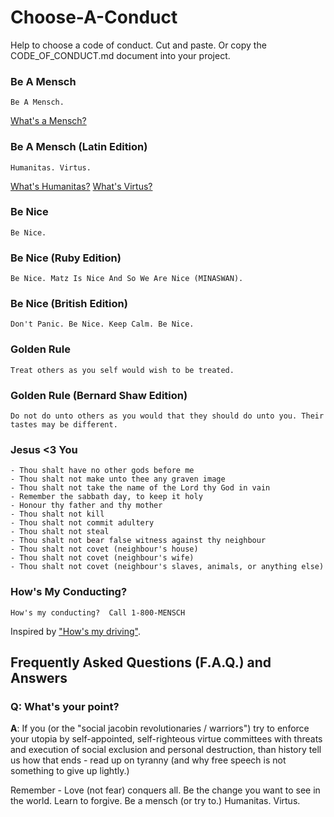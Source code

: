 
# Choose-A-Conduct


Help to choose a code of conduct.  Cut and paste. Or copy the CODE_OF_CONDUCT.md document into your project.




### Be A Mensch

```
Be A Mensch. 
```

[What's a Mensch?](https://en.wikipedia.org/wiki/Mensch)



### Be A Mensch (Latin Edition)

```
Humanitas. Virtus.
```

[What's Humanitas?](https://en.wikipedia.org/wiki/Humanitas)
[What's Virtus?](https://en.wikipedia.org/wiki/Virtue#Roman_virtues)



### Be Nice

```
Be Nice. 
```



### Be Nice (Ruby Edition)

```
Be Nice. Matz Is Nice And So We Are Nice (MINASWAN).
```



### Be Nice (British Edition)

```
Don't Panic. Be Nice. Keep Calm. Be Nice.
```


### Golden Rule

```
Treat others as you self would wish to be treated. 
```

### Golden Rule (Bernard Shaw Edition)

```
Do not do unto others as you would that they should do unto you. Their tastes may be different.
```



### Jesus <3 You

```
- Thou shalt have no other gods before me	
- Thou shalt not make unto thee any graven image
- Thou shalt not take the name of the Lord thy God in vain
- Remember the sabbath day, to keep it holy
- Honour thy father and thy mother
- Thou shalt not kill
- Thou shalt not commit adultery
- Thou shalt not steal
- Thou shalt not bear false witness against thy neighbour
- Thou shalt not covet (neighbour's house)
- Thou shalt not covet (neighbour's wife)
- Thou shalt not covet (neighbour's slaves, animals, or anything else)
```



### How's My Conducting? 

```
How's my conducting?  Call 1-800-MENSCH
```

Inspired by ["How's my driving"](https://en.wikipedia.org/wiki/%22How%27s_my_driving%3F%22_sign).





## Frequently Asked Questions (F.A.Q.) and Answers

### Q: What's your point?

**A**: If you (or the "social jacobin revolutionaries / warriors") 
try to enforce your utopia by self-appointed, self-righteous virtue committees 
with threats and execution 
of social exclusion and personal destruction, than
history tell us how that ends - read up on tyranny
(and why free speech is not something to give up lightly.)

Remember - Love (not fear) conquers all. 
Be the change you want to see in the world. Learn to forgive. Be a mensch (or try to.) Humanitas. Virtus.
 
